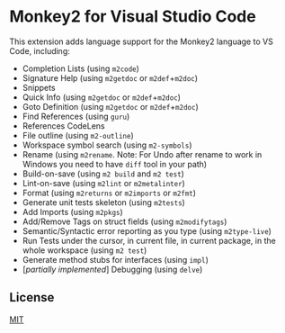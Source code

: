 # Monkey2 for Visual Studio Code

This extension adds language support for the Monkey2 language to VS Code, including:

- Completion Lists (using `m2code`)
- Signature Help (using `m2getdoc` or `m2def`+`m2doc`)
- Snippets
- Quick Info (using `m2getdoc` or `m2def`+`m2doc`)
- Goto Definition (using `m2getdoc` or `m2def`+`m2doc`)
- Find References (using `guru`)
- References CodeLens
- File outline (using `m2-outline`)
- Workspace symbol search (using `m2-symbols`)
- Rename (using `m2rename`. Note: For Undo after rename to work in Windows you need to have `diff` tool in your path)
- Build-on-save (using `m2 build` and `m2 test`)
- Lint-on-save (using `m2lint` or `m2metalinter`)
- Format (using `m2returns` or `m2imports` or `m2fmt`)
- Generate unit tests skeleton (using `m2tests`)
- Add Imports (using `m2pkgs`)
- Add/Remove Tags on struct fields (using `m2modifytags`)
- Semantic/Syntactic error reporting as you type (using `m2type-live`)
- Run Tests under the cursor, in current file, in current package, in the whole workspace (using `m2 test`)
- Generate method stubs for interfaces (using `impl`)
- [_partially implemented_] Debugging (using `delve`)

## License
[MIT](LICENSE)
